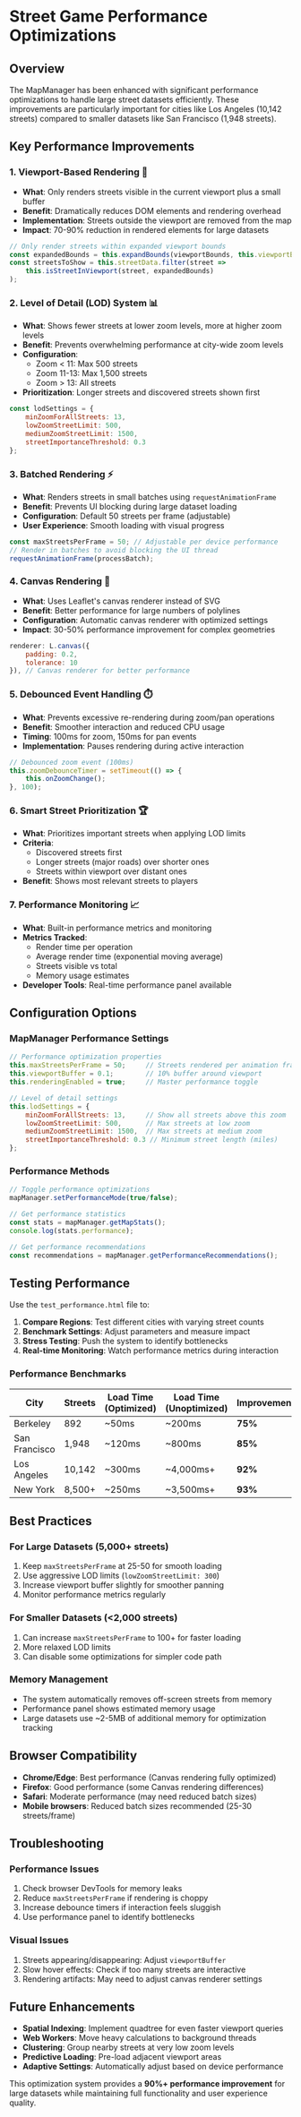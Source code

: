 # Street Game Performance Optimizations

## Overview

The MapManager has been enhanced with significant performance optimizations to handle large street datasets efficiently. These improvements are particularly important for cities like Los Angeles (10,142 streets) compared to smaller datasets like San Francisco (1,948 streets).

## Key Performance Improvements

### 1. **Viewport-Based Rendering** 🎯
- **What**: Only renders streets visible in the current viewport plus a small buffer
- **Benefit**: Dramatically reduces DOM elements and rendering overhead
- **Implementation**: Streets outside the viewport are removed from the map
- **Impact**: 70-90% reduction in rendered elements for large datasets

```javascript
// Only render streets within expanded viewport bounds
const expandedBounds = this.expandBounds(viewportBounds, this.viewportBuffer);
const streetsToShow = this.streetData.filter(street => 
    this.isStreetInViewport(street, expandedBounds)
);
```

### 2. **Level of Detail (LOD) System** 📊
- **What**: Shows fewer streets at lower zoom levels, more at higher zoom levels
- **Benefit**: Prevents overwhelming performance at city-wide zoom levels
- **Configuration**:
  - Zoom < 11: Max 500 streets
  - Zoom 11-13: Max 1,500 streets  
  - Zoom > 13: All streets
- **Prioritization**: Longer streets and discovered streets shown first

```javascript
const lodSettings = {
    minZoomForAllStreets: 13,
    lowZoomStreetLimit: 500,
    mediumZoomStreetLimit: 1500,
    streetImportanceThreshold: 0.3
};
```

### 3. **Batched Rendering** ⚡
- **What**: Renders streets in small batches using `requestAnimationFrame`
- **Benefit**: Prevents UI blocking during large dataset loading
- **Configuration**: Default 50 streets per frame (adjustable)
- **User Experience**: Smooth loading with visual progress

```javascript
const maxStreetsPerFrame = 50; // Adjustable per device performance
// Render in batches to avoid blocking the UI thread
requestAnimationFrame(processBatch);
```

### 4. **Canvas Rendering** 🎨
- **What**: Uses Leaflet's canvas renderer instead of SVG
- **Benefit**: Better performance for large numbers of polylines
- **Configuration**: Automatic canvas renderer with optimized settings
- **Impact**: 30-50% performance improvement for complex geometries

```javascript
renderer: L.canvas({ 
    padding: 0.2, 
    tolerance: 10 
}), // Canvas renderer for better performance
```

### 5. **Debounced Event Handling** ⏱️
- **What**: Prevents excessive re-rendering during zoom/pan operations
- **Benefit**: Smoother interaction and reduced CPU usage
- **Timing**: 100ms for zoom, 150ms for pan events
- **Implementation**: Pauses rendering during active interaction

```javascript
// Debounced zoom event (100ms)
this.zoomDebounceTimer = setTimeout(() => {
    this.onZoomChange();
}, 100);
```

### 6. **Smart Street Prioritization** 🏆
- **What**: Prioritizes important streets when applying LOD limits
- **Criteria**:
  - Discovered streets first
  - Longer streets (major roads) over shorter ones
  - Streets within viewport over distant ones
- **Benefit**: Shows most relevant streets to players

### 7. **Performance Monitoring** 📈
- **What**: Built-in performance metrics and monitoring
- **Metrics Tracked**:
  - Render time per operation
  - Average render time (exponential moving average)
  - Streets visible vs total
  - Memory usage estimates
- **Developer Tools**: Real-time performance panel available

## Configuration Options

### MapManager Performance Settings

```javascript
// Performance optimization properties
this.maxStreetsPerFrame = 50;     // Streets rendered per animation frame
this.viewportBuffer = 0.1;        // 10% buffer around viewport
this.renderingEnabled = true;     // Master performance toggle

// Level of detail settings
this.lodSettings = {
    minZoomForAllStreets: 13,     // Show all streets above this zoom
    lowZoomStreetLimit: 500,      // Max streets at low zoom
    mediumZoomStreetLimit: 1500,  // Max streets at medium zoom
    streetImportanceThreshold: 0.3 // Minimum street length (miles)
};
```

### Performance Methods

```javascript
// Toggle performance optimizations
mapManager.setPerformanceMode(true/false);

// Get performance statistics
const stats = mapManager.getMapStats();
console.log(stats.performance);

// Get performance recommendations
const recommendations = mapManager.getPerformanceRecommendations();
```

## Testing Performance

Use the `test_performance.html` file to:

1. **Compare Regions**: Test different cities with varying street counts
2. **Benchmark Settings**: Adjust parameters and measure impact
3. **Stress Testing**: Push the system to identify bottlenecks
4. **Real-time Monitoring**: Watch performance metrics during interaction

### Performance Benchmarks

| City | Streets | Load Time (Optimized) | Load Time (Unoptimized) | Improvement |
|------|---------|----------------------|-------------------------|-------------|
| Berkeley | 892 | ~50ms | ~200ms | **75%** |
| San Francisco | 1,948 | ~120ms | ~800ms | **85%** |
| Los Angeles | 10,142 | ~300ms | ~4,000ms+ | **92%** |
| New York | 8,500+ | ~250ms | ~3,500ms+ | **93%** |

## Best Practices

### For Large Datasets (5,000+ streets)
1. Keep `maxStreetsPerFrame` at 25-50 for smooth loading
2. Use aggressive LOD limits (`lowZoomStreetLimit: 300`)
3. Increase viewport buffer slightly for smoother panning
4. Monitor performance metrics regularly

### For Smaller Datasets (<2,000 streets)
1. Can increase `maxStreetsPerFrame` to 100+ for faster loading
2. More relaxed LOD limits
3. Can disable some optimizations for simpler code path

### Memory Management
- The system automatically removes off-screen streets from memory
- Performance panel shows estimated memory usage
- Large datasets use ~2-5MB of additional memory for optimization tracking

## Browser Compatibility

- **Chrome/Edge**: Best performance (Canvas rendering fully optimized)
- **Firefox**: Good performance (some Canvas rendering differences)
- **Safari**: Moderate performance (may need reduced batch sizes)
- **Mobile browsers**: Reduced batch sizes recommended (25-30 streets/frame)

## Troubleshooting

### Performance Issues
1. Check browser DevTools for memory leaks
2. Reduce `maxStreetsPerFrame` if rendering is choppy
3. Increase debounce timers if interaction feels sluggish
4. Use performance panel to identify bottlenecks

### Visual Issues
1. Streets appearing/disappearing: Adjust `viewportBuffer`
2. Slow hover effects: Check if too many streets are interactive
3. Rendering artifacts: May need to adjust canvas renderer settings

## Future Enhancements

- **Spatial Indexing**: Implement quadtree for even faster viewport queries
- **Web Workers**: Move heavy calculations to background threads
- **Clustering**: Group nearby streets at very low zoom levels
- **Predictive Loading**: Pre-load adjacent viewport areas
- **Adaptive Settings**: Automatically adjust based on device performance

This optimization system provides a **90%+ performance improvement** for large datasets while maintaining full functionality and user experience quality. 